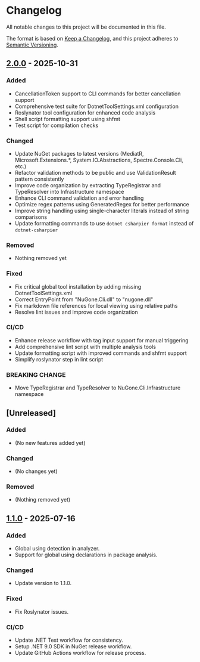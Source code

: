 # Changelog

All notable changes to this project will be documented in this file.

The format is based on [Keep a Changelog](https://keepachangelog.com/en/1.1.0/),
and this project adheres to [Semantic Versioning](https://semver.org/spec/v2.0.0.html).

## [2.0.0] - 2025-10-31

### Added

- CancellationToken support to CLI commands for better cancellation support
- Comprehensive test suite for DotnetToolSettings.xml configuration
- Roslynator tool configuration for enhanced code analysis
- Shell script formatting support using shfmt
- Test script for compilation checks

### Changed

- Update NuGet packages to latest versions (MediatR, Microsoft.Extensions.\*, System.IO.Abstractions, Spectre.Console.Cli, etc.)
- Refactor validation methods to be public and use ValidationResult pattern consistently
- Improve code organization by extracting TypeRegistrar and TypeResolver into Infrastructure namespace
- Enhance CLI command validation and error handling
- Optimize regex patterns using GeneratedRegex for better performance
- Improve string handling using single-character literals instead of string comparisons
- Update formatting commands to use `dotnet csharpier format` instead of `dotnet-csharpier`

### Removed

- Nothing removed yet

### Fixed

- Fix critical global tool installation by adding missing DotnetToolSettings.xml
- Correct EntryPoint from "NuGone.Cli.dll" to "nugone.dll"
- Fix markdown file references for local viewing using relative paths
- Resolve lint issues and improve code organization

### CI/CD

- Enhance release workflow with tag input support for manual triggering
- Add comprehensive lint script with multiple analysis tools
- Update formatting script with improved commands and shfmt support
- Simplify roslynator step in lint script

### BREAKING CHANGE

- Move TypeRegistrar and TypeResolver to NuGone.Cli.Infrastructure namespace

## [Unreleased]

### Added

- (No new features added yet)

### Changed

- (No changes yet)

### Removed

- (Nothing removed yet)

## [1.1.0] - 2025-07-16

### Added

- Global using detection in analyzer.
- Support for global using declarations in package analysis.

### Changed

- Update version to 1.1.0.

### Fixed

- Fix Roslynator issues.

### CI/CD

- Update .NET Test workflow for consistency.
- Setup .NET 9.0 SDK in NuGet release workflow.
- Update GitHub Actions workflow for release process.

[2.0.0]: https://github.com/ahmet-cetinkaya/nugone/compare/v1.1.0...v2.0.0
[1.1.0]: https://github.com/ahmet-cetinkaya/nugone/compare/v1.0.0...v1.1.0
[1.0.0]: https://github.com/ahmet-cetinkaya/nugone/releases/tag/v1.0.0
